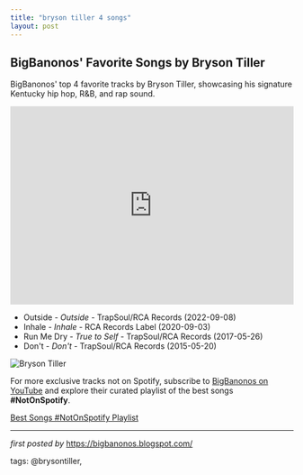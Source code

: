 ```yaml
---
title: "bryson tiller 4 songs"
layout: post
---
```

<h2>BigBanonos' Favorite Songs by Bryson Tiller</h2> <!-- Search Description -->
<p>BigBanonos' top 4 favorite tracks by Bryson Tiller, showcasing his signature Kentucky hip hop, R&B, and rap sound.</p> <!-- Spotify Playlist Embed -->
<iframe src="https://open.spotify.com/embed/playlist/0hXooJ7xCLJ7PCZ1PdBaE0?utm_source=generator" width="100%" height="352" frameBorder="0" allowfullscreen="" allow="autoplay; clipboard-write; encrypted-media; fullscreen; picture-in-picture" loading="lazy"></iframe> <!-- Song Listings -->
<ul> <li>Outside - <em>Outside</em> - TrapSoul/RCA Records (2022-09-08)</li> <li>Inhale - <em>Inhale</em> - RCA Records Label (2020-09-03)</li> <li>Run Me Dry - <em>True to Self</em> - TrapSoul/RCA Records (2017-05-26)</li> <li>Don't - <em>Don't</em> - TrapSoul/RCA Records (2015-05-20)</li>
</ul> <!-- Image -->
<img src="https://cdn-p.smehost.net/sites/8e1f40b762984a27a20f577d99b7ac97/wp-content/uploads/2015/08/bryson-press-Ro.Lexx_.jpg" alt="Bryson Tiller"/>


<!--Subscribe and Playlist Links-->
<div>
    <p>For more exclusive tracks not on Spotify, subscribe to <a href="https://www.youtube.com/@BigBanonos" target="_blank">BigBanonos on YouTube</a> and explore their curated playlist of the best songs <strong>#NotOnSpotify</strong>.</p>
    <p><a href="https://www.youtube.com/playlist?list=PLtuNtuTatqI0kFahUCbtbfenC_ET5O_tr" target="_blank">Best Songs #NotOnSpotify Playlist<br /></a></p></div>

<hr />

<p><em>first posted by</em> <a href="https://bigbanonos.blogspot.com/" rel="noopener" target="_new">https://bigbanonos.blogspot.com/</a></p>

<p>tags: @brysontiller,</p>
